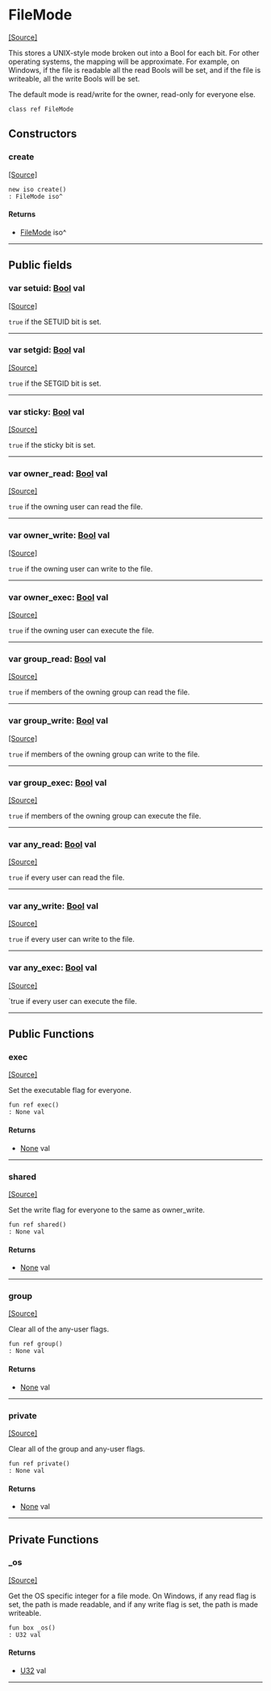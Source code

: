 # FileMode
<span class="source-link">[[Source]](src/files/file_mode.md#L1)</span>

This stores a UNIX-style mode broken out into a Bool for each bit. For other
operating systems, the mapping will be approximate. For example, on Windows,
if the file is readable all the read Bools will be set, and if the file is
writeable, all the write Bools will be set.

The default mode is read/write for the owner, read-only for everyone else.


```pony
class ref FileMode
```

## Constructors

### create
<span class="source-link">[[Source]](src/files/file_mode.md#L1)</span>


```pony
new iso create()
: FileMode iso^
```

#### Returns

* [FileMode](files-FileMode.md) iso^

---

## Public fields

### var setuid: [Bool](builtin-Bool.md) val
<span class="source-link">[[Source]](src/files/file_mode.md#L10)</span>

`true` if the SETUID bit is set.



---

### var setgid: [Bool](builtin-Bool.md) val
<span class="source-link">[[Source]](src/files/file_mode.md#L13)</span>

`true` if the SETGID bit is set.



---

### var sticky: [Bool](builtin-Bool.md) val
<span class="source-link">[[Source]](src/files/file_mode.md#L16)</span>

`true` if the sticky bit is set.



---

### var owner_read: [Bool](builtin-Bool.md) val
<span class="source-link">[[Source]](src/files/file_mode.md#L19)</span>

`true` if the owning user can read the file.



---

### var owner_write: [Bool](builtin-Bool.md) val
<span class="source-link">[[Source]](src/files/file_mode.md#L22)</span>

`true` if the owning user can write to the file.



---

### var owner_exec: [Bool](builtin-Bool.md) val
<span class="source-link">[[Source]](src/files/file_mode.md#L25)</span>

`true` if the owning user can execute the file.



---

### var group_read: [Bool](builtin-Bool.md) val
<span class="source-link">[[Source]](src/files/file_mode.md#L28)</span>

`true` if members of the owning group can read the file.



---

### var group_write: [Bool](builtin-Bool.md) val
<span class="source-link">[[Source]](src/files/file_mode.md#L31)</span>

`true` if members of the owning group can write to the file.



---

### var group_exec: [Bool](builtin-Bool.md) val
<span class="source-link">[[Source]](src/files/file_mode.md#L34)</span>

`true` if members of the owning group can execute the file.



---

### var any_read: [Bool](builtin-Bool.md) val
<span class="source-link">[[Source]](src/files/file_mode.md#L37)</span>

`true` if every user can read the file.



---

### var any_write: [Bool](builtin-Bool.md) val
<span class="source-link">[[Source]](src/files/file_mode.md#L40)</span>

`true` if every user can write to the file.



---

### var any_exec: [Bool](builtin-Bool.md) val
<span class="source-link">[[Source]](src/files/file_mode.md#L43)</span>

`true if every user can execute the file.



---

## Public Functions

### exec
<span class="source-link">[[Source]](src/files/file_mode.md#L46)</span>


Set the executable flag for everyone.


```pony
fun ref exec()
: None val
```

#### Returns

* [None](builtin-None.md) val

---

### shared
<span class="source-link">[[Source]](src/files/file_mode.md#L54)</span>


Set the write flag for everyone to the same as owner_write.


```pony
fun ref shared()
: None val
```

#### Returns

* [None](builtin-None.md) val

---

### group
<span class="source-link">[[Source]](src/files/file_mode.md#L61)</span>


Clear all of the any-user flags.


```pony
fun ref group()
: None val
```

#### Returns

* [None](builtin-None.md) val

---

### private
<span class="source-link">[[Source]](src/files/file_mode.md#L69)</span>


Clear all of the group and any-user flags.


```pony
fun ref private()
: None val
```

#### Returns

* [None](builtin-None.md) val

---

## Private Functions

### _os
<span class="source-link">[[Source]](src/files/file_mode.md#L80)</span>


Get the OS specific integer for a file mode. On Windows, if any read flag
is set, the path is made readable, and if any write flag is set, the path
is made writeable.


```pony
fun box _os()
: U32 val
```

#### Returns

* [U32](builtin-U32.md) val

---

